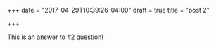 +++
date = "2017-04-29T10:39:26-04:00"
draft = true
title = "post 2"

+++

This is an answer to #2 question!
